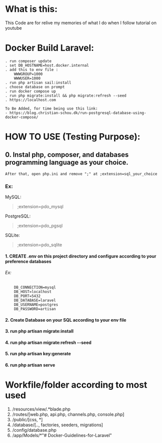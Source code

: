 # What is this:

This Code are for relive my memories of what I do when I follow tutorial on youtube

# Docker Build Laravel:
    . run composer update
    . set DB_HOSTNAME=host.docker.internal
    . add this to env file :
        WWWGROUP=1000
        WWWUSER=1000
    . run php artisan sail:install
    . choose database on prompt
    . run docker compose up
    . run php migrate:install && php migrate:refresh --seed
    . https://localhost.com
    
    To Be Added, for time being use this link:
    - https://blog.christian-schou.dk/run-postgresql-database-using-docker-compose/

# HOW TO USE (Testing Purpose):

## 0. Instal php, composer, and databases programming language as your choice. 
    After that, open php.ini and remove ";" at ;extension=sql_your_choice

### Ex:
MySQL:
> ;extension=pdo_mysql
    
PostgreSQL:
> ;extension=pdo_pgsql

SQLite:
> ;extension=pdo_sqlite

#### 1. CREATE .env on this project directory and configure according to your preference databases

###### Ex:
```
    DB_CONNECTION=mysql
    DB_HOST=localhost
    DB_PORT=5432
    DB_DATABASE=laravel
    DB_USERNAME=postgres
    DB_PASSWORD=artisan
```

#### 2. Create Database on your SQL according to your env file 

#### 3. run php artisan migrate:install 

#### 4. run php artisan migrate:refresh --seed

#### 5. run php artisan key:generate

#### 6. run php artisan serve

# Workfile/folder according to most used

1. /resources/view/.*blade.php
2. /routes/[web.php, api.php, channels.php, console.php]
3. /public/[css, *]
4. /database/[.., factories, seeders, migrations]
5. /config/database.php
6. /app/Models/*"# Docker-Guidelines-for-Laravel" 
